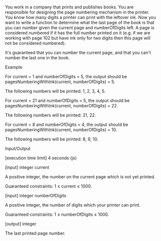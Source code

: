 You work in a company that prints and publishes books. You are responsible for designing the page numbering mechanism in the printer. You know how many digits a printer can print with the leftover ink. Now you want to write a function to determine what the last page of the book is that you can number given the current page and numberOfDigits left. A page is considered numbered if it has the full number printed on it (e.g. if we are working with page 102 but have ink only for two digits then this page will not be considered numbered).

It's guaranteed that you can number the current page, and that you can't number the last one in the book.

Example

For current = 1 and numberOfDigits = 5, the output should be
pagesNumberingWithInk(current, numberOfDigits) = 5.

The following numbers will be printed: 1, 2, 3, 4, 5.

For current = 21 and numberOfDigits = 5, the output should be
pagesNumberingWithInk(current, numberOfDigits) = 22.

The following numbers will be printed: 21, 22.

For current = 8 and numberOfDigits = 4, the output should be
pagesNumberingWithInk(current, numberOfDigits) = 10.

The following numbers will be printed: 8, 9, 10.

Input/Output

[execution time limit] 4 seconds (js)

[input] integer current

A positive integer, the number on the current page which is not yet printed.

Guaranteed constraints:
1 ≤ current ≤ 1000.

[input] integer numberOfDigits

A positive integer, the number of digits which your printer can print.

Guaranteed constraints:
1 ≤ numberOfDigits ≤ 1000.

[output] integer

The last printed page number.
